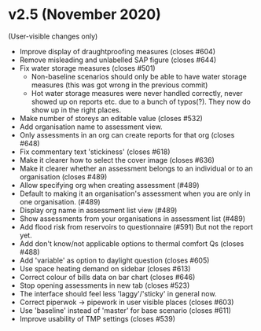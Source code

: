 v2.5 (November 2020)
====================

(User-visible changes only)

- Improve display of draughtproofing measures (closes #604)
- Remove misleading and unlabelled SAP figure (closes #644)
- Fix water storage measures (closes #501)
  * Non-baseline scenarios should only be able to have water storage
    measures (this was got wrong in the previous commit)
  * Hot water storage measures were never handled correctly, never
    showed up on reports etc. due to a bunch of typos(?).  They now
    do show up in the right places.
- Make number of storeys an editable value (closes #532)
- Add organisation name to assessment view.
- Only assessments in an org can create reports for that org (closes
  #648)
- Fix commentary text 'stickiness' (closes #618)
- Make it clearer how to select the cover image (closes #636)
- Make it clearer whether an assessment belongs to an individual or to
  an organisation (closes #489)
- Allow specifying org when creating assessment (#489)
- Default to making it an organisation's assessment when you are only in
  one organisation.  (#489)
- Display org name in assessment list view (#489)
- Show assessments from your organisations in assessment list (#489)
- Add flood risk from reservoirs to questionnaire (#591)
  But not the report yet.
- Add don't know/not applicable options to thermal comfort Qs (closes #488)
- Add 'variable' as option to daylight question (closes #605)
- Use space heating demand on sidebar (closes #613)
- Correct colour of bills data on bar chart (closes #646)
- Stop opening assessments in new tab (closes #523)
- The interface should feel less 'laggy'/'sticky' in general now.
- Correct piperwok -> pipework in user visible places (closes #603)
- Use 'baseline' instead of 'master' for base scenario (closes #611)
- Improve usability of TMP settings (closes #539)
